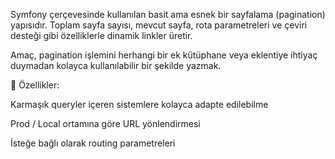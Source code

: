 
Symfony çerçevesinde kullanılan basit ama esnek bir sayfalama (pagination) yapısıdır.
Toplam sayfa sayısı, mevcut sayfa, rota parametreleri ve çeviri desteği gibi özelliklerle dinamik linkler üretir.

Amaç, pagination işlemini herhangi bir ek kütüphane veya eklentiye ihtiyaç duymadan kolayca kullanılabilir bir şekilde yazmak.

🔧 Özellikler:

Karmaşık queryler içeren sistemlere kolayca adapte edilebilme 

Prod / Local ortamına göre URL yönlendirmesi

İsteğe bağlı olarak routing parametreleri


